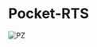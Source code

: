 # Pocket-RTS

![PZ](https://user-images.githubusercontent.com/1758210/140973730-f5715e57-ef5e-4cc0-80be-773a17f9371d.png)
